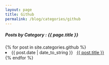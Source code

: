 ```yaml
---
layout: page
title: Github
permalink: /blog/categories/github
---
```

 
<h5> Posts by Category : {{ page.title }} </h5>

<div class="card">
{% for post in site.categories.github %}
 <li class="category-posts"><span>{{ post.date | date_to_string }}</span> &nbsp; <a href="{{ post.url }}">{{ post.title }}</a></li>
{% endfor %}
</div>